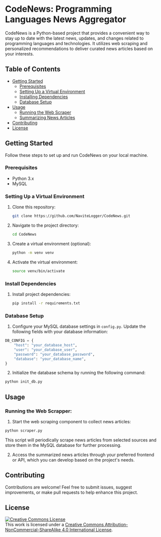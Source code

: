 # CodeNews: Programming Languages News Aggregator

CodeNews is a Python-based project that provides a convenient way to stay up to date with the latest news, updates, and changes related to programming languages and technologies. It utilizes web scraping and personalized recommendations to deliver curated news articles based on your interests.

## Table of Contents

- [Getting Started](#getting-started)
  - [Prerequisites](#prerequisites)
  - [Setting Up a Virtual Environment](#setting-up-a-virtual-environment)
  - [Installing Dependencies](#installing-dependencies)
  - [Database Setup](#database-setup)
- [Usage](#usage)
  - [Running the Web Scraper](#running-the-web-scraper)
  - [Summarizing News Articles](#summarizing-news-articles)
- [Contributing](#contributing)
- [License](#license)

## Getting Started

Follow these steps to set up and run CodeNews on your local machine.

### Prerequisites

- Python 3.x
- MySQL

### Setting Up a Virtual Environment

1. Clone this repository:

   ```bash
   git clone https://github.com/NaviteLogger/CodeNews.git
   ```

2. Navigate to the project directory:

   ```bash
   cd CodeNews
   ```

3. Create a virtual environment (optional):

   ```bash
   python -m venv venv
   ```

4. Activate the virtual environment:

   ```bash
   source venv/bin/activate
   ```

### Install Dependencies

1. Install project dependencies:

   ```bash
   pip install -r requirements.txt
   ```

### Database Setup

1. Configure your MySQL database settings in `config.py`. Update the following fields with your database information:

```python
DB_CONFIG = {
    "host": "your_database_host",
    "user": "your_database_user",
    "password": "your_database_password",
    "database": "your_database_name",
}
```

2. Initialize the database schema by running the following command:

```bash
python init_db.py
```

## Usage

### Running the Web Scrapper:

1. Start the web scraping component to collect news articles:

```bash
python scraper.py
```

This script will periodically scrape news articles from selected sources and store them in the MySQL database for further processing.

2. Access the summarized news articles through your preferred frontend or API, which you can develop based on the project's needs.

## Contributing

Contributions are welcome! Feel free to submit issues, suggest improvements, or make pull requests to help enhance this project.

## License

<a rel="license" href="http://creativecommons.org/licenses/by-nc-sa/4.0/"><img alt="Creative Commons License" style="border-width:0" src="https://i.creativecommons.org/l/by-nc-sa/4.0/88x31.png" /></a><br />This work is licensed under a <a rel="license" href="http://creativecommons.org/licenses/by-nc-sa/4.0/">Creative Commons Attribution-NonCommercial-ShareAlike 4.0 International License</a>.
